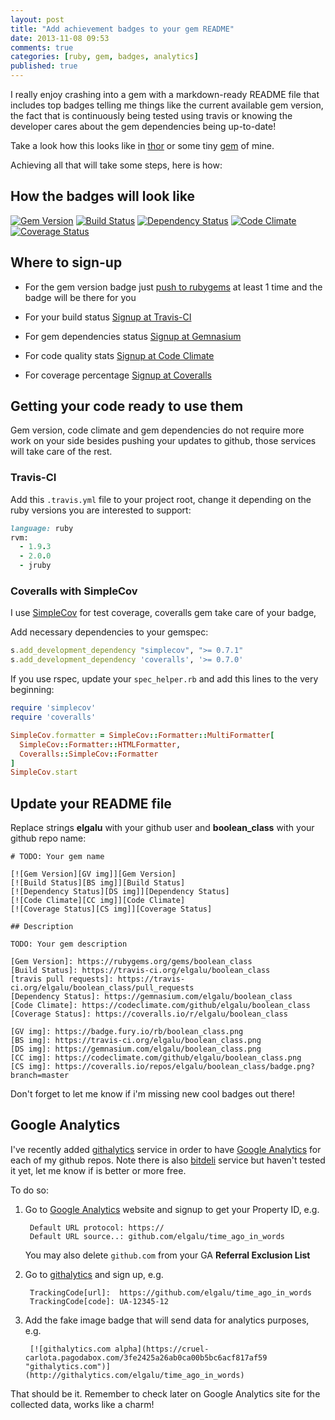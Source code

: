 ```yaml
---
layout: post
title: "Add achievement badges to your gem README"
date: 2013-11-08 09:53
comments: true
categories: [ruby, gem, badges, analytics]
published: true
---
```

I really enjoy crashing into a gem with a markdown-ready README file that includes top badges telling me things like the current available gem version, the fact that is continuously being tested using travis or knowing the developer cares about the gem dependencies being up-to-date!

Take a look how this looks like in [thor][] or some tiny [gem][boolean_class] of mine.

Achieving all that will take some steps, here is how:

## How the badges will look like

[![Gem Version][GV img]][Gem Version]
[![Build Status][BS img]][Build Status]
[![Dependency Status][DS img]][Dependency Status]
[![Code Climate][CC img]][Code Climate]
[![Coverage Status][CS img]][Coverage Status]

## Where to sign-up

+ For the gem version badge just [push to rubygems] at least 1 time and the badge will be there for you

+ For your build status [Signup at Travis-CI](https://travis-ci.org/profile)

+ For gem dependencies status [Signup at Gemnasium](https://gemnasium.com/users/auth/github)

+ For code quality stats [Signup at Code Climate](https://codeclimate.com/github/signup)

+ For coverage percentage [Signup at Coveralls](https://coveralls.io/repos/new)

## Getting your code ready to use them

Gem version, code climate and gem dependencies do not require more work on your side besides pushing your updates to github, those services will take care of the rest.

### Travis-CI

Add this `.travis.yml` file to your project root, change it depending on the ruby versions you are interested to support:

```ruby
language: ruby
rvm:
  - 1.9.3
  - 2.0.0
  - jruby
```

### Coveralls with SimpleCov

I use [SimpleCov] for test coverage, coveralls gem take care of your badge,

Add necessary dependencies to your gemspec:

```ruby
s.add_development_dependency "simplecov", ">= 0.7.1"
s.add_development_dependency 'coveralls', '>= 0.7.0'
```

If you use rspec, update your `spec_helper.rb` and add this lines to the very beginning:

```ruby
require 'simplecov'
require 'coveralls'

SimpleCov.formatter = SimpleCov::Formatter::MultiFormatter[
  SimpleCov::Formatter::HTMLFormatter,
  Coveralls::SimpleCov::Formatter
]
SimpleCov.start
```

## Update your README file

Replace strings __elgalu__ with your github user and __boolean_class__ with your github repo name:

    # TODO: Your gem name

    [![Gem Version][GV img]][Gem Version]
    [![Build Status][BS img]][Build Status]
    [![Dependency Status][DS img]][Dependency Status]
    [![Code Climate][CC img]][Code Climate]
    [![Coverage Status][CS img]][Coverage Status]

    ## Description

    TODO: Your gem description

    [Gem Version]: https://rubygems.org/gems/boolean_class
    [Build Status]: https://travis-ci.org/elgalu/boolean_class
    [travis pull requests]: https://travis-ci.org/elgalu/boolean_class/pull_requests
    [Dependency Status]: https://gemnasium.com/elgalu/boolean_class
    [Code Climate]: https://codeclimate.com/github/elgalu/boolean_class
    [Coverage Status]: https://coveralls.io/r/elgalu/boolean_class

    [GV img]: https://badge.fury.io/rb/boolean_class.png
    [BS img]: https://travis-ci.org/elgalu/boolean_class.png
    [DS img]: https://gemnasium.com/elgalu/boolean_class.png
    [CC img]: https://codeclimate.com/github/elgalu/boolean_class.png
    [CS img]: https://coveralls.io/repos/elgalu/boolean_class/badge.png?branch=master

Don't forget to let me know if i'm missing new cool badges out there!

## Google Analytics

I've recently added [githalytics][] service in order to have [Google Analytics][] for each of my github repos. Note there is also [bitdeli][] service but haven't tested it yet, let me know if is better or more free.

To do so:

1. Go to [Google Analytics][] website and signup to get your Property ID, e.g.

        Default URL protocol: https://
        Default URL source..: github.com/elgalu/time_ago_in_words

    You may also delete `github.com` from your GA **Referral Exclusion List**

2. Go to [githalytics][] and sign up, e.g.

        TrackingCode[url]:  https://github.com/elgalu/time_ago_in_words
        TrackingCode[code]: UA-12345-12

3. Add the fake image badge that will send data for analytics purposes, e.g.

        [![githalytics.com alpha](https://cruel-carlota.pagodabox.com/3fe2425a26ab0ca00b5bc6acf817af59 "githalytics.com")](http://githalytics.com/elgalu/time_ago_in_words)

That should be it. Remember to check later on Google Analytics site for the collected data, works like a charm!


[thor]: https://github.com/wycats/thor#thor
[boolean_class]: https://github.com/elgalu/boolean_class#booleanclass
[push to rubygems]: http://guides.rubygems.org/command-reference/#gem_push
[SimpleCov]: https://github.com/colszowka/simplecov

[GV img]: https://badge.fury.io/rb/boolean_class.png
[BS img]: https://travis-ci.org/elgalu/boolean_class.png
[DS img]: https://gemnasium.com/elgalu/boolean_class.png
[CC img]: https://codeclimate.com/github/elgalu/boolean_class.png
[CS img]: https://coveralls.io/repos/elgalu/boolean_class/badge.png?branch=master

[Gem Version]: https://rubygems.org/gems/boolean_class
[Build Status]: https://travis-ci.org/elgalu/boolean_class
[travis pull requests]: https://travis-ci.org/elgalu/boolean_class/pull_requests
[Dependency Status]: https://gemnasium.com/elgalu/boolean_class
[Code Climate]: https://codeclimate.com/github/elgalu/boolean_class
[Coverage Status]: https://coveralls.io/r/elgalu/boolean_class

[Google Analytics]: http://www.google.com/analytics/
[githalytics]: http://githalytics.com/
[bitdeli]: https://bitdeli.com/
